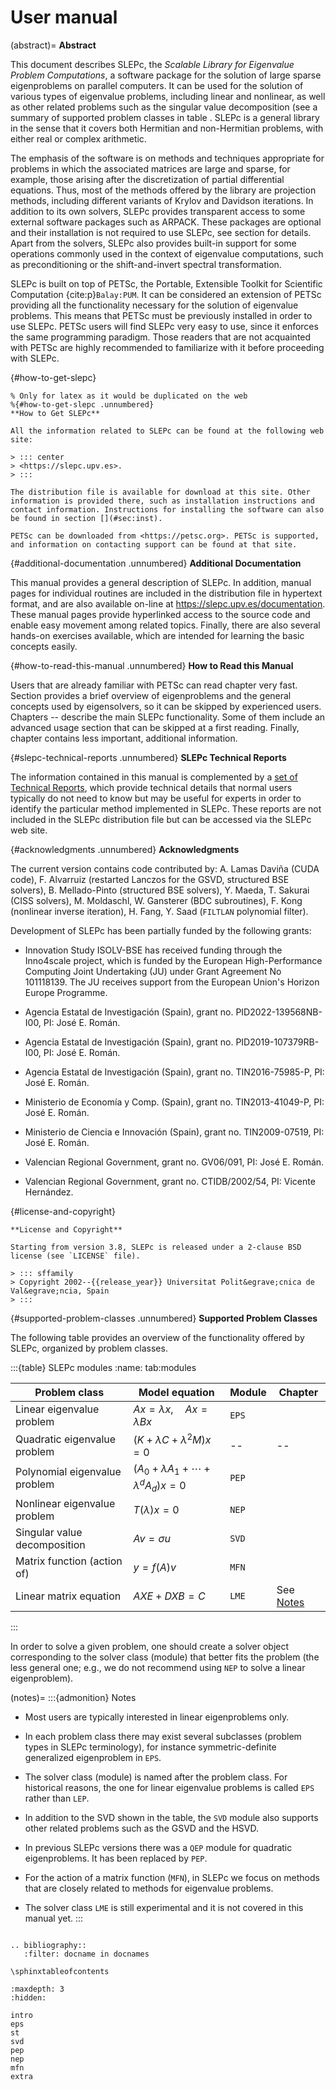 # User manual

(abstract)=
**Abstract**

This document describes SLEPc, the *Scalable Library for Eigenvalue Problem Computations*, a software package for the solution of large sparse eigenproblems on parallel computers. It can be used for the solution of various types of eigenvalue problems, including linear and nonlinear, as well as other related problems such as the singular value decomposition (see a summary of supported problem classes in table [](#tab:modules). SLEPc is a general library in the sense that it covers both Hermitian and non-Hermitian problems, with either real or complex arithmetic.

The emphasis of the software is on methods and techniques appropriate for problems in which the associated matrices are large and sparse, for example, those arising after the discretization of partial differential equations. Thus, most of the methods offered by the library are projection methods, including different variants of Krylov and Davidson iterations. In addition to its own solvers, SLEPc provides transparent access to some external software packages such as ARPACK. These packages are optional and their installation is not required to use SLEPc, see section [](#sec:wrap) for details. Apart from the solvers, SLEPc also provides built-in support for some operations commonly used in the context of eigenvalue computations, such as preconditioning or the shift-and-invert spectral transformation.

SLEPc is built on top of PETSc, the Portable, Extensible Toolkit for Scientific Computation {cite:p}`Balay:PUM`. It can be considered an extension of PETSc providing all the functionality necessary for the solution of eigenvalue problems. This means that PETSc must be previously installed in order to use SLEPc. PETSc users will find SLEPc very easy to use, since it enforces the same programming paradigm. Those readers that are not acquainted with PETSc are highly recommended to familiarize with it before proceeding with SLEPc.

{#how-to-get-slepc}
```{only} latex
% Only for latex as it would be duplicated on the web
%{#how-to-get-slepc .unnumbered}
**How to Get SLEPc**

All the information related to SLEPc can be found at the following web site:

> ::: center
> <https://slepc.upv.es>.
> :::

The distribution file is available for download at this site. Other information is provided there, such as installation instructions and contact information. Instructions for installing the software can also be found in section [](#sec:inst).

PETSc can be downloaded from <https://petsc.org>. PETSc is supported, and information on contacting support can be found at that site.
```

{#additional-documentation .unnumbered}
**Additional Documentation**

This manual provides a general description of SLEPc. In addition, manual pages for individual routines are included in the distribution file in hypertext format, and are also available on-line at <https://slepc.upv.es/documentation>. These manual pages provide hyperlinked access to the source code and enable easy movement among related topics. Finally, there are also several hands-on exercises available, which are intended for learning the basic concepts easily.

{#how-to-read-this-manual .unnumbered}
**How to Read this Manual**

Users that are already familiar with PETSc can read chapter [](#cap:int) very fast. Section [](#sec:eig) provides a brief overview of eigenproblems and the general concepts used by eigensolvers, so it can be skipped by experienced users. Chapters [](#cap:eps)--[](#cap:mfn) describe the main SLEPc functionality. Some of them include an advanced usage section that can be skipped at a first reading. Finally, chapter [](#cap:add) contains less important, additional information.

{#slepc-technical-reports .unnumbered}
**SLEPc Technical Reports**

The information contained in this manual is complemented by a [set of Technical Reports](#str), which provide technical details that normal users typically do not need to know but may be useful for experts in order to identify the particular method implemented in SLEPc. These reports are not included in the SLEPc distribution file but can be accessed via the SLEPc web site.

{#acknowledgments .unnumbered}
**Acknowledgments**

The current version contains code contributed by: A. Lamas Davi&ntilde;a (CUDA code), F. Alvarruiz (restarted Lanczos for the GSVD, structured BSE solvers), B. Mellado-Pinto (structured BSE solvers), Y. Maeda, T. Sakurai (CISS solvers), M. Moldaschl, W. Gansterer (BDC subroutines), F. Kong (nonlinear inverse iteration), H. Fang, Y. Saad (`FILTLAN` polynomial filter).

Development of SLEPc has been partially funded by the following grants:

-   Innovation Study ISOLV-BSE has received funding through the Inno4scale project, which is funded by the European High-Performance Computing Joint Undertaking (JU) under Grant Agreement No 101118139. The JU receives support from the European Union's Horizon Europe Programme.

-   Agencia Estatal de Investigaci&oacute;n (Spain), grant no. PID2022-139568NB-I00, PI: Jos&eacute; E. Rom&aacute;n.

-   Agencia Estatal de Investigaci&oacute;n (Spain), grant no. PID2019-107379RB-I00, PI: Jos&eacute; E. Rom&aacute;n.

-   Agencia Estatal de Investigaci&oacute;n (Spain), grant no. TIN2016-75985-P, PI: Jos&eacute; E. Rom&aacute;n.

-   Ministerio de Econom&imath;&#769;a y Comp. (Spain), grant no. TIN2013-41049-P, PI: Jos&eacute; E. Rom&aacute;n.

-   Ministerio de Ciencia e Innovaci&oacute;n (Spain), grant no. TIN2009-07519, PI: Jos&eacute; E. Rom&aacute;n.

-   Valencian Regional Government, grant no. GV06/091, PI: Jos&eacute; E. Rom&aacute;n.

-   Valencian Regional Government, grant no. CTIDB/2002/54, PI: Vicente Hern&aacute;ndez.

{#license-and-copyright}
```{only} latex
**License and Copyright**

Starting from version 3.8, SLEPc is released under a 2-clause BSD license (see `LICENSE` file).

> ::: sffamily
> Copyright 2002--{{release_year}} Universitat Polit&egrave;cnica de Val&egrave;ncia, Spain
> :::
```

{#supported-problem-classes .unnumbered}
**Supported Problem Classes**

The following table provides an overview of the functionality offered by SLEPc, organized by problem classes.

:::{table} SLEPc modules
:name: tab:modules

  Problem class                  |               Model equation               | Module | Chapter
  -------------------------------|--------------------------------------------|--------|-------------------------------------------------------------------
  Linear eigenvalue problem      |     $Ax=\lambda x,\quad Ax=\lambda Bx$     | `EPS`  | [](#cap:eps)
  Quadratic eigenvalue problem   |       $(K+\lambda C+\lambda^2M)x=0$        |   --   | --
  Polynomial eigenvalue problem  | $(A_0+\lambda A_1+\cdots+\lambda^dA_d)x=0$ | `PEP`  | [](#cap:pep)
  Nonlinear eigenvalue problem   |              $T(\lambda)x=0$               | `NEP`  | [](#cap:nep)
  Singular value decomposition   |               $Av=\sigma u$                | `SVD`  | [](#cap:svd)
  Matrix function (action of)    |                 $y=f(A)v$                  | `MFN`  | [](#cap:mfn)
  Linear matrix equation         |                $AXE+DXB=C$                 | `LME`  | See [Notes](#notes)
:::

In order to solve a given problem, one should create a solver object corresponding to the solver class (module) that better fits the problem (the less general one; e.g., we do not recommend using `NEP` to solve a linear eigenproblem).

(notes)=
:::{admonition} Notes

-   Most users are typically interested in linear eigenproblems only.

-   In each problem class there may exist several subclasses (problem types in SLEPc terminology), for instance symmetric-definite generalized eigenproblem in `EPS`.

-   The solver class (module) is named after the problem class. For historical reasons, the one for linear eigenvalue problems is called `EPS` rather than `LEP`.

-   In addition to the SVD shown in the table, the `SVD` module also supports other related problems such as the GSVD and the HSVD.

-   In previous SLEPc versions there was a `QEP` module for quadratic eigenproblems. It has been replaced by `PEP`.

-   For the action of a matrix function (`MFN`), in SLEPc we focus on methods that are closely related to methods for eigenvalue problems.

-   The solver class `LME` is still experimental and it is not covered in this manual yet.
:::

```{rubric} Footnotes
```

```{eval-rst}
.. bibliography::
   :filter: docname in docnames
```

```{raw} latex
\sphinxtableofcontents
```

```{toctree}
:maxdepth: 3
:hidden:

intro
eps
st
svd
pep
nep
mfn
extra
```
